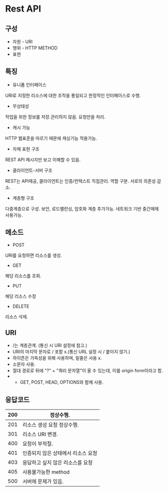 # Rest API

## 구성

+ 자원 - URI
+ 행위 - HTTP METHOD
+ 표현

## 특징

+ 유니폼 인터페이스

URI로 지정한 리소스에 대한 조작을 통일되고 한정적인 인터페이스로 수행.

+ 무상태성

작업을 위한 정보를 저장.관리하지 않음. 요청만을 처리.

+ 캐시 가능

HTTP 웹표준을 따르기 때문에 캐싱기능 적용가능.

+ 자체 표현 구조

REST API 메시지만 보고 이해할 수 있음.

+ 클라이언트-서버 구조

REST는 API제공, 클라이언트는 인증/컨텍스트 직접관리. 역할 구분. 서로의 의존성 감소.

+ 계층형 구조

다중계층으로 구성. 보안, 로드밸런싱, 암호화 계층 추가가능. 네트워크 기반 중간매체 사용가능.

## 메소드

+ POST

URI를 요청하면 리소스를 생성.

+ GET

해당 리소스를 조회.

+ PUT

해당 리소스 수정

+ DELETE

리소스 삭제.

## URI

+ /는 계층관계. (통신 시 URI 설정에 참고.)
+ URI의 마지막 문자로 / 포함 x.(통신 URL 설정 시 / 붙이지 않기.)
+ 하이픈은 가독성을 위해 사용하며, 밑줄은 사용 x.
+ 소문자 사용.
+ 절대 경로로 뒤에 "?" + "쿼리 문자열"이 올 수 있는데, 이를 origin form이라고 함.
+ + GET, POST, HEAD, OPTIONS와 함께 사용.

## 응답코드

| 200  | 정상수행.                          |
| ---- | ---------------------------------- |
| 201  | 리소스 생성 요청 정상수행.         |
| 301  | 리소스 URI 변경.                   |
| 400  | 요청이 부적절.                     |
| 401  | 인증되지 않은 상태에서 리소스 요청 |
| 403  | 응답하고 싶지 않은 리소스를 요청   |
| 405  | 사용불가능한 method                |
| 500  | 서버에 문제가 있음.                |

